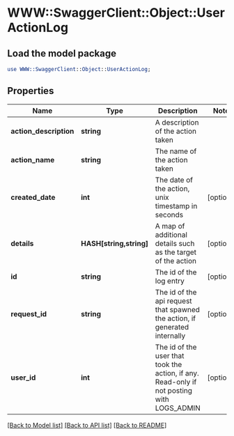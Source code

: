 # WWW::SwaggerClient::Object::UserActionLog

## Load the model package
```perl
use WWW::SwaggerClient::Object::UserActionLog;
```

## Properties
Name | Type | Description | Notes
------------ | ------------- | ------------- | -------------
**action_description** | **string** | A description of the action taken | 
**action_name** | **string** | The name of the action taken | 
**created_date** | **int** | The date of the action, unix timestamp in seconds | [optional] 
**details** | **HASH[string,string]** | A map of additional details such as the target of the action | [optional] 
**id** | **string** | The id of the log entry | [optional] 
**request_id** | **string** | The id of the api request that spawned the action, if generated internally | [optional] 
**user_id** | **int** | The id of the user that took the action, if any. Read-only if not posting with LOGS_ADMIN | [optional] 

[[Back to Model list]](../README.md#documentation-for-models) [[Back to API list]](../README.md#documentation-for-api-endpoints) [[Back to README]](../README.md)


